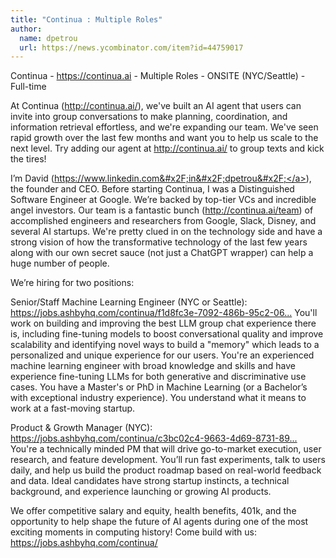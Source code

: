 ```yaml
---
title: "Continua : Multiple Roles"
author:
  name: dpetrou
  url: https://news.ycombinator.com/item?id=44759017
---
```

Continua - <a href="https:&#x2F;&#x2F;continua.ai" rel="nofollow">https:&#x2F;&#x2F;continua.ai</a> - Multiple Roles - ONSITE (NYC&#x2F;Seattle) - Full-time

At Continua (<a href="http:&#x2F;&#x2F;continua.ai&#x2F;" rel="nofollow">http:&#x2F;&#x2F;continua.ai&#x2F;</a>), we&#x27;ve built an AI agent that users can invite into group conversations to make planning, coordination, and information retrieval effortless, and we&#x27;re expanding our team. We&#x27;ve seen rapid growth over the last few months and want you to help us scale to the next level. Try adding our agent at <a href="http:&#x2F;&#x2F;continua.ai&#x2F;" rel="nofollow">http:&#x2F;&#x2F;continua.ai&#x2F;</a> to group texts and kick the tires!

I’m David (<a href="https:&#x2F;&#x2F;www.linkedin.com&#x2F;in&#x2F;dpetrou&#x2F;" rel="nofollow">https:&#x2F;&#x2F;www.linkedin.com&#x2F;in&#x2F;dpetrou&#x2F;</a>), the founder and CEO. Before starting Continua, I was a Distinguished Software Engineer at Google. We’re backed by top-tier VCs and incredible angel investors. Our team is a fantastic bunch (<a href="http:&#x2F;&#x2F;continua.ai&#x2F;team" rel="nofollow">http:&#x2F;&#x2F;continua.ai&#x2F;team</a>) of accomplished engineers and researchers from Google, Slack, Disney, and several AI startups. We&#x27;re pretty clued in on the technology side and have a strong vision of how the transformative technology of the last few years along with our own secret sauce (not just a ChatGPT wrapper) can help a huge number of people.

We’re hiring for two positions:

Senior&#x2F;Staff Machine Learning Engineer (NYC or Seattle): <a href="https:&#x2F;&#x2F;jobs.ashbyhq.com&#x2F;continua&#x2F;f1d8fc3e-7092-486b-95c2-0684a1de0af2" rel="nofollow">https:&#x2F;&#x2F;jobs.ashbyhq.com&#x2F;continua&#x2F;f1d8fc3e-7092-486b-95c2-06...</a>
You&#x27;ll work on building and improving the best LLM group chat experience there is, including fine-tuning models to boost conversational quality and improve scalability and identifying novel ways to build a &quot;memory&quot; which leads to a personalized and unique experience for our users. You&#x27;re an experienced machine learning engineer with broad knowledge and skills and have experience fine-tuning LLMs for both generative and discriminative use cases. You have a Master&#x27;s or PhD in Machine Learning (or a Bachelor’s with exceptional industry experience). You understand what it means to work at a fast-moving startup.

Product &amp; Growth Manager (NYC): <a href="https:&#x2F;&#x2F;jobs.ashbyhq.com&#x2F;continua&#x2F;c3bc02c4-9663-4d69-8731-89f045715986" rel="nofollow">https:&#x2F;&#x2F;jobs.ashbyhq.com&#x2F;continua&#x2F;c3bc02c4-9663-4d69-8731-89...</a>
You&#x27;re a technically minded PM that will drive go-to-market execution, user research, and feature development. You’ll run fast experiments, talk to users daily, and help us build the product roadmap based on real-world feedback and data. Ideal candidates have strong startup instincts, a technical background, and experience launching or growing AI products.

We offer competitive salary and equity, health benefits, 401k, and the opportunity to help shape the future of AI agents during one of the most exciting moments in computing history! Come build with us: <a href="https:&#x2F;&#x2F;jobs.ashbyhq.com&#x2F;continua&#x2F;" rel="nofollow">https:&#x2F;&#x2F;jobs.ashbyhq.com&#x2F;continua&#x2F;</a>
<JobApplication />
